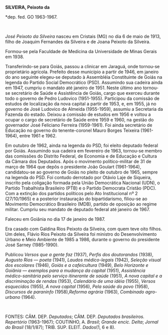 **SILVEIRA, Peixoto da**

\*dep. fed. GO 1963-1967.

 

*José Peixoto da Silveira* nasceu em Cristais (MG) no dia 6 de maio de
1913, filho de Joaquim Fernandes da Silveira e de Joana Peixoto da
Silveira.

Formou-se pela Faculdade de Medicina da Universidade de Minas Gerais em
1938.

Transferindo-se para Goiás, passou a clinicar em Jaraguá, onde tornou-se
proprietário agrícola. Prefeito desse município a partir de 1946, em
janeiro do ano seguinte elegeu-se deputado à Assembléia Constituinte de
Goiás na legenda do Partido Social Democrático (PSD). Assumindo sua
cadeira ainda em 1947, cumpriu o mandato até janeiro de 1951. Neste
último ano tornou-se secretário de Saúde e Assistência de Goiás, cargo
que exerceu durante todo o governo de Pedro Ludovico (1951-1955).
Participou da comissão de estudos de localização da nova capital a
partir de 1953, e, em 1955, já no governo de José Ludovico de Almeida
(1955-1959), assumiu a Secretaria da Fazenda do estado. Deixou a
comissão de estudos em 1956 e voltou a ocupar o cargo de secretário de
Saúde entre 1959 e 1960, na gestão do governador José Feliciano Ferreira
(1959-1961). Foi ainda secretário de Educação no governo do
tenente-coronel Mauro Borges Teixeira (1961-1964), entre 1961 e 1962.

Em outubro de 1962, ainda na legenda do PSD, foi eleito deputado federal
por Goiás. Assumindo sua cadeira em fevereiro de 1963, tornou-se membro
das comissões do Distrito Federal, de Economia e de Educação e Cultura
da Câmara dos Deputados. Após o movimento político-militar de 31 de
março de 1964 que depôs o presidente João Goulart (1961-1964),
candidatou-se ao governo de Goiás no pleito de outubro de 1965, sempre
na legenda do PSD. Foi contudo derrotado por Otávio Laje de Siqueira,
inscrito pela coligação formada pela União Democrática Nacional (UDN), o
Partido Trabalhista Brasileiro (PTB) e o Partido Democrata Cristão
(PDC). Com a extinção dos partidos políticos pelo Ato Institucional nº 2
(27/10/1965) e a posterior instauração do bipartidarismo, filiou-se ao
Movimento Democrático Brasileiro (MDB), partido de oposição ao regime
militar. Cumpriu seu mandato de deputado federal até janeiro de 1967.

Faleceu em Goiânia no dia 17 de janeiro de 1987.

Era casado com Galdina Rios Peixoto da Silveira, com quem teve oito
filhos. Um deles, Flávio Rios Peixoto da Silveira foi ministro do
Desenvolvimento Urbano e Meio Ambiente de 1985 a 1986, durante o governo
do presidente José Sarney (1985-1990).

Publicou *Versos que a gente faz* (1937), *Perfis dos doutorandos*
(1938), *Augusto Rios — poeta* (1941), *Laudos médico-legais* (1942),
*Seleção visual dos escolares* (1946), *Goiás e a cafeicultura* (1949),
*Belo Horizonte e Goiânia — exemplos para a mudança da capital* (1951),
*Assistência médico-sanitária pelo serviço itinerante de saúde* (1951),
*A nova capital e a discriminação de rendas* (1953), *Calendário de uma
idéia* (1955), *Versos esquecidos* (1955), *A nova capital* (1956),
*Pela saúde do povo* (1958), *Discursos de paraninfo* (1958),*Reforma
agrária* (1963), *Combinado agro-urbano* (1964).

 

FONTES: CÂM. DEP. *Deputados*; CÂM. DEP. *Deputados brasileiros.
Repertório* (1963-1967); COUTINHO, A. *Brasil*; *Grande encic. Delta*;
*Jornal do Brasil* (18/1/87); TRIB. SUP. ELEIT. *Dados*(1, 6 e 8).

 

 
